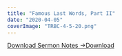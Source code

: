 ```yaml
---
title: "Famous Last Words, Part II"
date: "2020-04-05"
coverImage: "TRBC-4-5-20.png"
---
```


[Download Sermon Notes ->](https://sketchysermons.com/wp-content/uploads/2020/07/TRBC-4-5-20.pdf)[Download](https://sketchysermons.com/wp-content/uploads/2020/07/TRBC-4-5-20.pdf)
